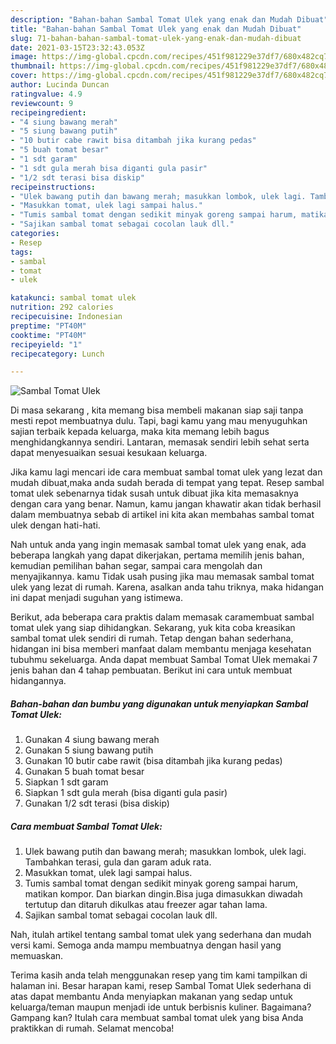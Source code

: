 ```yaml
---
description: "Bahan-bahan Sambal Tomat Ulek yang enak dan Mudah Dibuat"
title: "Bahan-bahan Sambal Tomat Ulek yang enak dan Mudah Dibuat"
slug: 71-bahan-bahan-sambal-tomat-ulek-yang-enak-dan-mudah-dibuat
date: 2021-03-15T23:32:43.053Z
image: https://img-global.cpcdn.com/recipes/451f981229e37df7/680x482cq70/sambal-tomat-ulek-foto-resep-utama.jpg
thumbnail: https://img-global.cpcdn.com/recipes/451f981229e37df7/680x482cq70/sambal-tomat-ulek-foto-resep-utama.jpg
cover: https://img-global.cpcdn.com/recipes/451f981229e37df7/680x482cq70/sambal-tomat-ulek-foto-resep-utama.jpg
author: Lucinda Duncan
ratingvalue: 4.9
reviewcount: 9
recipeingredient:
- "4 siung bawang merah"
- "5 siung bawang putih"
- "10 butir cabe rawit bisa ditambah jika kurang pedas"
- "5 buah tomat besar"
- "1 sdt garam"
- "1 sdt gula merah bisa diganti gula pasir"
- "1/2 sdt terasi bisa diskip"
recipeinstructions:
- "Ulek bawang putih dan bawang merah; masukkan lombok, ulek lagi. Tambahkan terasi, gula dan garam aduk rata."
- "Masukkan tomat, ulek lagi sampai halus."
- "Tumis sambal tomat dengan sedikit minyak goreng sampai harum, matikan kompor. Dan biarkan dingin.Bisa juga dimasukkan diwadah tertutup dan ditaruh dikulkas atau freezer agar tahan lama."
- "Sajikan sambal tomat sebagai cocolan lauk dll."
categories:
- Resep
tags:
- sambal
- tomat
- ulek

katakunci: sambal tomat ulek 
nutrition: 292 calories
recipecuisine: Indonesian
preptime: "PT40M"
cooktime: "PT40M"
recipeyield: "1"
recipecategory: Lunch

---
```



![Sambal Tomat Ulek](https://img-global.cpcdn.com/recipes/451f981229e37df7/680x482cq70/sambal-tomat-ulek-foto-resep-utama.jpg)

Di masa  sekarang , kita memang bisa membeli makanan siap saji tanpa mesti repot membuatnya dulu. Tapi, bagi kamu yang mau menyuguhkan sajian terbaik kepada keluarga, maka kita memang lebih bagus menghidangkannya sendiri. Lantaran, memasak sendiri lebih sehat serta dapat menyesuaikan sesuai kesukaan keluarga.

Jika kamu lagi mencari ide cara membuat sambal tomat ulek yang lezat dan mudah dibuat,maka anda sudah berada di tempat yang tepat. Resep sambal tomat ulek  sebenarnya tidak susah untuk dibuat jika kita memasaknya dengan cara yang benar. Namun, kamu jangan khawatir akan tidak berhasil dalam membuatnya 
sebab di artikel ini kita akan membahas sambal tomat ulek dengan hati-hati.  



Nah untuk anda yang ingin memasak sambal tomat ulek yang enak, ada beberapa langkah yang dapat dikerjakan, pertama memilih jenis bahan, kemudian pemilihan bahan segar, sampai cara mengolah dan menyajikannya. kamu Tidak usah pusing jika mau memasak sambal tomat ulek yang lezat di rumah. Karena, asalkan anda  tahu triknya, maka hidangan ini dapat menjadi suguhan yang istimewa.

Berikut, ada beberapa cara praktis  dalam memasak caramembuat sambal tomat ulek yang siap dihidangkan. Sekarang, yuk kita coba kreasikan sambal tomat ulek sendiri di rumah. Tetap dengan bahan sederhana, hidangan ini bisa memberi manfaat dalam membantu menjaga kesehatan tubuhmu sekeluarga. Anda dapat membuat Sambal Tomat Ulek memakai 7 jenis bahan dan 4 tahap pembuatan. Berikut ini cara untuk membuat hidangannya.

<!--inarticleads1-->

##### Bahan-bahan dan bumbu yang digunakan untuk menyiapkan Sambal Tomat Ulek:

1. Gunakan 4 siung bawang merah
1. Gunakan 5 siung bawang putih
1. Gunakan 10 butir cabe rawit (bisa ditambah jika kurang pedas)
1. Gunakan 5 buah tomat besar
1. Siapkan 1 sdt garam
1. Siapkan 1 sdt gula merah (bisa diganti gula pasir)
1. Gunakan 1/2 sdt terasi (bisa diskip)




<!--inarticleads2-->

##### Cara membuat Sambal Tomat Ulek:

1. Ulek bawang putih dan bawang merah; masukkan lombok, ulek lagi. Tambahkan terasi, gula dan garam aduk rata.
1. Masukkan tomat, ulek lagi sampai halus.
1. Tumis sambal tomat dengan sedikit minyak goreng sampai harum, matikan kompor. Dan biarkan dingin.Bisa juga dimasukkan diwadah tertutup dan ditaruh dikulkas atau freezer agar tahan lama.
1. Sajikan sambal tomat sebagai cocolan lauk dll.




Nah, itulah artikel tentang  sambal tomat ulek  yang sederhana dan mudah versi kami. Semoga anda mampu membuatnya dengan hasil yang memuaskan. 

Terima kasih anda telah menggunakan resep yang tim kami tampilkan di halaman ini. Besar harapan kami, resep  Sambal Tomat Ulek sederhana di atas dapat membantu Anda menyiapkan makanan yang sedap untuk keluarga/teman maupun menjadi ide untuk berbisnis kuliner. Bagaimana? Gampang kan? Itulah cara membuat sambal tomat ulek yang bisa Anda praktikkan di rumah. Selamat mencoba!

